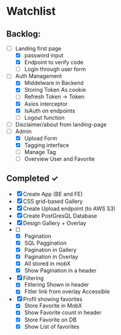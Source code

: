 # Watchlist

## Backlog:
- [ ] Landing first page
  - [x] password input
  - [x] Endpoint to verify code
  - [ ] Login through user form
- [ ] Auth Management 
  - [x] Middelware in Backend
  - [x] Storing Token As cookie
  - [ ] Refresh Token -> Token
  - [x] Axios interceptor
  - [x] IsAuth on endpoints
  - [ ] Logout function
- [ ] Disclaimer/about from landing-page
- [ ] Admin
  - [x] Upload Form
  - [x] Tagging interface
  - [ ] Manage Tag
  - [ ] Overview User and Favorite

## Completed ✓

- [x] Create App (BE and FE)
- [x] CSS grid-based Gallery 
- [x] Create Upload endpoint (to AWS S3)
- [x] Create PostGresQL Database 
- [x] Design Gallery + Overlay
- [ ] - [x] Pagination 
  - [x] SQL Paggination
  - [x] Pagination in Gallery
  - [x] Pagination in Overlay
  - [x] All stored in mobX
  - [x] Show Pagination in a header
- [x] Filtering
  - [x] Fitlering Shown in header
  - [x] Fitler link from overlay Accessible
- [x] Profil showing favorites
  - [x] Store Favorite in MobX
  - [x] Show Favorite count in header
  - [x] Store Favorite on DB
  - [x] Show List of favorites 